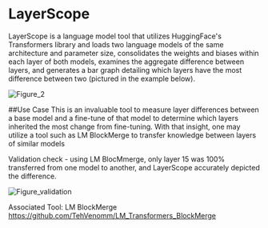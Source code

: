 # LayerScope
LayerScope is a language model tool that utilizes HuggingFace's Transformers library and loads two language models of the same architecture and parameter size, consolidates the weights and biases within each layer of both models, examines the aggregate difference between layers, and generates a bar graph detailing which layers have the most difference between two (pictured in the example below).

![Figure_2](https://user-images.githubusercontent.com/107712289/232157041-173e8a69-f7e2-439c-b527-61c2da70296d.png)

##Use Case
This is an invaluable tool to measure layer differences between a base model and a fine-tune of that model to determine which layers inherited the most change from fine-tuning. With that insight, one may utilize a tool such as LM BlockMerge to transfer knowledge between layers of similar models

Validation check - using LM BlocMmerge, only layer 15 was 100% transferred from one model to another, and LayerScope accurately depicted the difference.

![Figure_validation](https://user-images.githubusercontent.com/107712289/232157709-3ad6f6db-2f8a-48c3-8f0a-e7c7d138aed3.png)

Associated Tool:
LM BlockMerge
https://github.com/TehVenomm/LM_Transformers_BlockMerge
